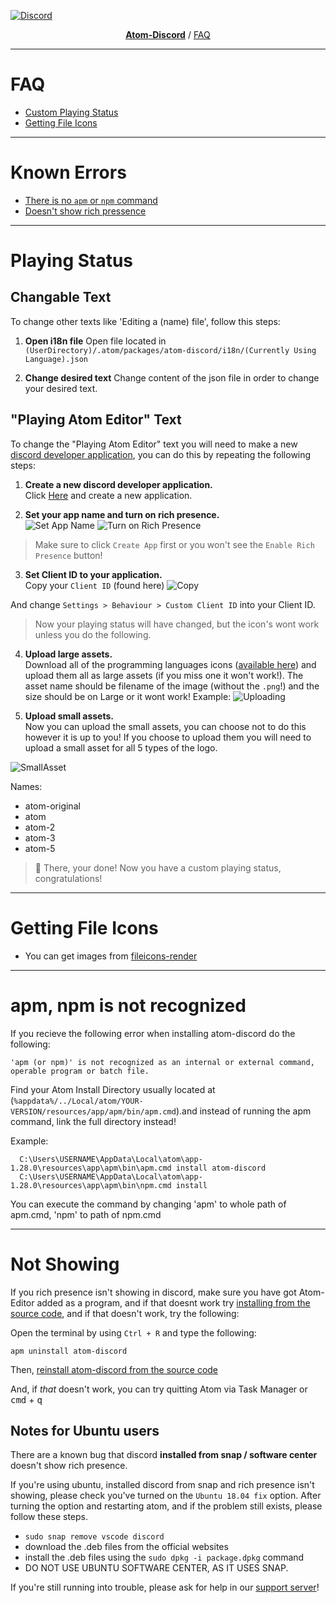 [![Discord](https://s33.postimg.cc/savzs5uhb/atom-banner.png)](http://discord.gg/zfEs3K6)

<p align="center">
  <b><a href="https://github.com/HelloWorld017/atom-discord">Atom-Discord</a></b> / <a href="https://github.com/HelloWorld017/atom-discord/blob/master/faq.md">FAQ</a>
</p>

---

# FAQ

* [Custom Playing Status](#playing-status)  
* [Getting File Icons](#getting-file-icons)

---

# Known Errors

* [There is no `apm` or `npm` command](#apm-npm-is-not-recognized)
* [Doesn't show rich pressence](#not-showing)


----

# Playing Status
## Changable Text
To change other texts like 'Editing a (name) file', follow this steps:

1. **Open i18n file**
Open file located in `(UserDirectory)/.atom/packages/atom-discord/i18n/(Currently Using Language).json`

2. **Change desired text**
Change content of the json file in order to change your desired text.

## "Playing Atom Editor" Text
To change the "Playing Atom Editor" text you will need to make a new [discord developer application](https://discordapp.com/developers/applications/me/create), you can do this by repeating the following steps:


1. **Create a new discord developer application.**  
Click [Here](https://discordapp.com/developers/applications/me) and create a new application.

2. **Set your app name and turn on rich presence.**  
![Set App Name](https://i.imgur.com/2iSR7Q3.png)
![Turn on Rich Presence](https://i.imgur.com/GydIB7q.png)
> Make sure to click `Create App` first or you won't see the `Enable Rich Presence` button!

3. **Set Client ID to your application.**   
Copy your `Client ID` (found here)
![Copy](https://i.imgur.com/vVw7XjC.png)

And change `Settings > Behaviour > Custom Client ID` into your Client ID.

> Now your playing status will have changed, but the icon's wont work unless you do the following.

4. **Upload large assets.**   
Download all of the programming languages icons ([available here](https://github.com/HelloWorld017/fileicons-render/tree/master/icons)) and upload them all as large assets (if you miss one it won't work!). The asset name should be filename of the image (without the `.png`!) and the size should be on Large or it wont work!
Example:
![Uploading](https://i.imgur.com/Jqw3Jqu.png)   

5. **Upload small assets.**  
Now you can upload the small assets, you can choose not to do this however it is up to you!
If you choose to upload them you will need to upload a small asset for all 5 types of the logo.

![SmallAsset](https://i.imgur.com/iOToNbC.png)

Names:
* atom-original
* atom
* atom-2
* atom-3
* atom-5

> :tada: There, your done! Now you have a custom playing status, congratulations!

---

# Getting File Icons
* You can get images from [fileicons-render](https://github.com/HelloWorld017/fileicons-render)  

---

# apm, npm is not recognized
If you recieve the following error when installing atom-discord do the following:
```
'apm (or npm)' is not recognized as an internal or external command,
operable program or batch file.
```

Find your Atom Install Directory usually located at (`%appdata%/../Local/atom/YOUR-VERSION/resources/app/apm/bin/apm.cmd`).and instead of running the apm command, link the full directory instead!

Example:
```
  C:\Users\USERNAME\AppData\Local\atom\app-1.28.0\resources\app\apm\bin\apm.cmd install atom-discord
  C:\Users\USERNAME\AppData\Local\atom\app-1.28.0\resources\app\apm\bin\npm.cmd install
```

You can execute the command by changing 'apm' to whole path of apm.cmd, 'npm' to path of npm.cmd

---

# Not Showing
If you rich presence isn't showing in discord, make sure you have got Atom-Editor added as a program, and if that doesnt work try [installing from the source code](https://github.com/HelloWorld017/atom-discord#installing-from-source-code), and if that doesn't work, try the following:

Open the terminal by using `Ctrl + R` and type the following:

```
apm uninstall atom-discord
```

Then, [reinstall atom-discord from the source code](https://github.com/HelloWorld017/atom-discord#installing-from-source-code)


And, if _that_ doesn't work, you can try quitting Atom via Task Manager or <kbd>cmd</kbd> + <kbd>q</kbd>

## Notes for Ubuntu users
There are a known bug that discord **installed from snap / software center** doesn't show rich presence.

If you're using ubuntu, installed discord from snap and rich presence isn't showing, please check you've turned on the `Ubuntu 18.04 fix` option.
After turning the option and restarting atom, and if the problem still exists, please follow these steps.

 * `sudo snap remove vscode discord`
 * download the .deb files from the official websites
 * install the .deb files using the `sudo dpkg -i package.dpkg` command
 * DO NOT USE UBUNTU SOFTWARE CENTER, AS IT USES SNAP.

If you're still running into trouble, please ask for help in our [support server](https://discordapp.com/invite/zfEs3K6)!
